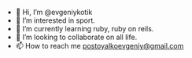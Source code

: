 - 👋 Hi, I’m @evgeniykotik
- 👀 I’m interested in sport.
- 🌱 I’m currently learning ruby, ruby on reils.
- 💞️ I’m looking to collaborate on all life.
- 📫 How to reach me postoyalkoevgeniy@gmail.com

<!---
evgeniykotik/evgeniykotik is a ✨ special ✨ repository because its `README.md` (this file) appears on your GitHub profile.
You can click the Preview link to take a look at your changes.
--->
